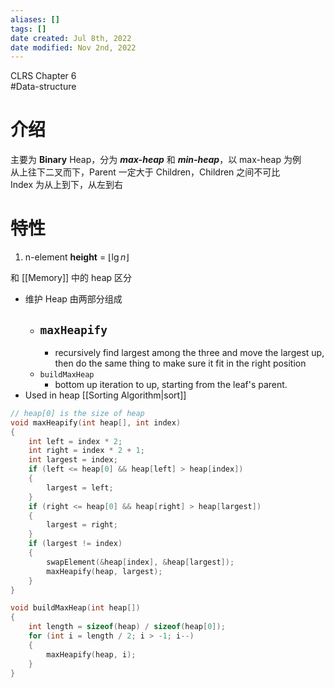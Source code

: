 ```yaml
---
aliases: []
tags: []
date created: Jul 8th, 2022
date modified: Nov 2nd, 2022
---
```

CLRS Chapter 6  
#Data-structure

# 介绍
主要为 **Binary** Heap，分为 ***max-heap*** 和 ***min-heap***，以 max-heap 为例  
从上往下二叉而下，Parent 一定大于 Children，Children 之间不可比  
Index 为从上到下，从左到右

# 特性
1. n-element **height** = $\lfloor{\lg n}\rfloor$

和 [[Memory]] 中的 heap 区分
- 维护 Heap 由两部分组成
	 - `maxHeapify`
		 - 
		 - recursively find largest among the three and move the largest up, then do the same thing to make sure it fit in the right position
	 - `buildMaxHeap`
		- bottom up iteration to up, starting from the leaf's parent.
- Used in heap [[Sorting Algorithm|sort]]

```cpp
// heap[0] is the size of heap
void maxHeapify(int heap[], int index)
{
    int left = index * 2;
    int right = index * 2 + 1;
    int largest = index;
    if (left <= heap[0] && heap[left] > heap[index])
    {
        largest = left;
    }
    if (right <= heap[0] && heap[right] > heap[largest])
    {
        largest = right;
    }
    if (largest != index)
    {
        swapElement(&heap[index], &heap[largest]);
        maxHeapify(heap, largest);
    }
}

void buildMaxHeap(int heap[])
{
	int length = sizeof(heap) / sizeof(heap[0]);
	for (int i = length / 2; i > -1; i--)
	{
		maxHeapify(heap, i);
	}
}
```